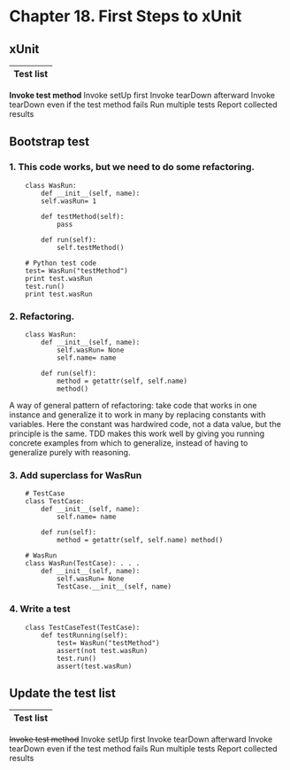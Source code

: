 # Chapter 18. First Steps to xUnit

## xUnit
| Test list |
| ----------- |
**Invoke test method**
Invoke setUp first
Invoke tearDown afterward
Invoke tearDown even if the test method fails Run multiple tests
Report collected results


## Bootstrap test
### 1. This code works, but we need to do some refactoring.
```
    class WasRun:
        def __init__(self, name):
        self.wasRun= 1

        def testMethod(self): 
            pass

        def run(self):
            self.testMethod()

    # Python test code
    test= WasRun("testMethod")
    print test.wasRun
    test.run()
    print test.wasRun
```

### 2. Refactoring.
```    
    class WasRun:
        def __init__(self, name):
            self.wasRun= None
            self.name= name 
            
        def run(self):
            method = getattr(self, self.name) 
            method()
```
A way of general pattern of refactoring: take code that works in one instance and generalize it to work in many by replacing constants with variables. Here the constant was hardwired code, not a data value, but the principle is the same. TDD makes this work well by giving you running concrete examples from which to generalize, instead of having to generalize purely with reasoning.

### 3. Add superclass for WasRun
```
    # TestCase
    class TestCase:
        def __init__(self, name):
            self.name= name

        def run(self):
            method = getattr(self, self.name) method()

    # WasRun
    class WasRun(TestCase): . . .
        def __init__(self, name):
            self.wasRun= None 
            TestCase.__init__(self, name)
```

### 4. Write a test
```
    class TestCaseTest(TestCase):
        def testRunning(self):
            test= WasRun("testMethod") 
            assert(not test.wasRun) 
            test.run() 
            assert(test.wasRun) 
```

## Update the test list
| Test list |
| ----------- |
~~Invoke test method~~
Invoke setUp first
Invoke tearDown afterward
Invoke tearDown even if the test method fails Run multiple tests
Report collected results